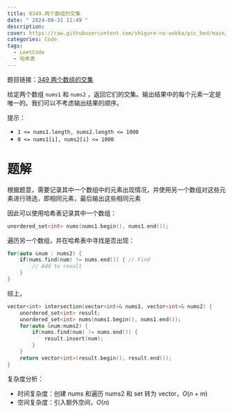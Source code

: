 ```yaml
---
title: 0349.两个数组的交集
date: " 2024-08-31 11:49 "
description: 
cover: https://raw.githubusercontent.com/shigure-no-wokka/pic_bed/main/imgs/family_code.jpg
categories: Code
tags:
  - LeetCode
  - 哈希表
---
```


题目链接：[349 两个数组的交集](https://leetcode.cn/problems/intersection-of-two-arrays/description/)

给定两个数组 `nums1` 和 `nums2` ，返回它们的交集。输出结果中的每个元素一定是唯一的。我们可以不考虑输出结果的顺序。

提示：
- `1 <= nums1.length, nums2.length <= 1000`
- `0 <= nums1[i], nums2[i] <= 1000`

<!--more-->

# 题解

根据题意，需要记录其中一个数组中的元素出现情况，并使用另一个数组对这些元素进行筛选，即相同元素，最后输出这些相同元素

因此可以使用哈希表记录其中一个数组：

```cpp
unordered_set<int> nums(nums1.begin(), nums1.end());
```

遍历另一个数组，并在哈希表中寻找是否出现：

```cpp
for(auto &num : nums2) {
    if(nums.find(num) != nums.end()) { // Find
        // Add to result
    }
}
```

综上，

```cpp
vector<int> intersection(vector<int>& nums1, vector<int>& nums2) {
    unordered_set<int> result;
    unordered_set<int> nums(nums1.begin(), nums1.end());
    for(auto &num:nums2) {
        if(nums.find(num) != nums.end()) {
            result.insert(num);
        }
    }
    return vector<int>(result.begin(), result.end());
}
```

复杂度分析：
- 时间复杂度：创建 nums 和遍历 nums2 和 set 转为 vector，$O(n+m)$
- 空间复杂度：引入额外空间，$O(n)$




